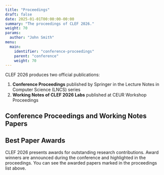 ```yaml
---
title: "Proceedings"
draft: false
date: 2025-01-01T00:00:00-00:00
summary: "The proceedings of CLEF 2026."
weight: 70
params:
  author: "John Smith"
menu:
  main:
    identifier: "conference-proceedings"
    parent: "conference"
    weight: 70
---
```


CLEF 2026 produces two official publications:

1. **Conference Proceedings** published by Springer in the Lecture Notes in Computer Science (LNCS) series
2. **Working Notes of CLEF 2026 Labs** published at CEUR Workshop Proceedings

## Conference Proceedings and Working Notes Papers



## Best Paper Awards

CLEF 2026 presents awards for outstanding research contributions. Award winners are announced during the conference and highlighted in the proceedings. You can see the awarded papers marked in the proceedings list above.

